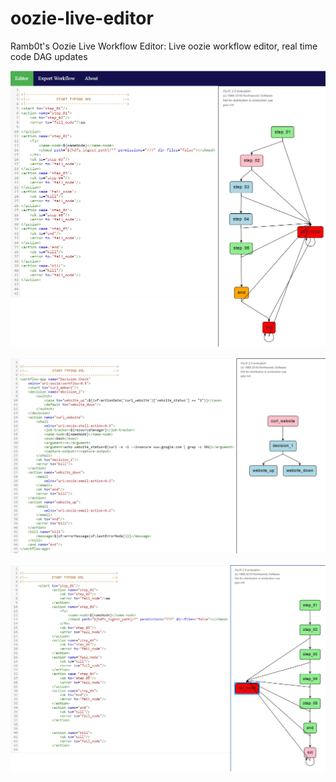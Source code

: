 # oozie-live-editor
Ramb0t's Oozie Live Workflow Editor: Live oozie workflow editor, real time code DAG updates

![alt text](https://raw.githubusercontent.com/jpetro416/oozie-live-editor/master/oozie-live4.png)

![alt text](https://raw.githubusercontent.com/jpetro416/oozie-live-editor/master/oozie-live.png)

![alt text](https://raw.githubusercontent.com/jpetro416/oozie-live-editor/master/oozie-live2.png)
